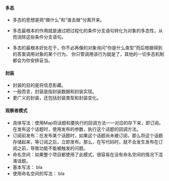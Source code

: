 
#### 多态
* 多态的思想是把“做什么”和“谁去做”分离开来。

* 多态最根本的作用就是通过把过程化的条件分支语句转化为对象的多态性，从而消除这些条件分支语句。

* 多态的最根本好处在于，你不必再像的对象询问“你是什么类型”而后根据得到的答案调用对象的某个行为，
你只管调用该行为就是了，其他的一切多态机制都会为你安排妥当。

#### 封装
* 封装的目的是将信息影藏。
* 一般而言，封装是指封装数据和封装实现。
* 更广义的封装，还包括封装类型和封装变化。

#### 观察者模式
* 具体写法：使用Map将话题和要执行的回调方法一一对应的存下来，即订阅。在发布这个话题时，使用发布的参数，执行这个话题的回调方法。
* 订阅前发布：在发布某个话题时，如果这个话题尚未被订阅，那么将这个话题存储起来，等订阅之后，立即发布。那么，在写代码时，就不会发生发布在订阅之前，导致功能不能被触发的问题。
* 命名空间：如果整个项目都使用了此模式，很容易在没有命名空间的情况下混淆话题。
* 基本写法：
    bla
* 使用命名空间的写法：
    bla

